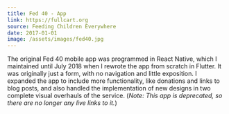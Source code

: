 ```yaml
---
title: Fed 40 - App
link: https://fullcart.org
source: Feeding Children Everywhere
date: 2017-01-01
image: /assets/images/fed40.jpg
---
```

The original Fed 40 mobile app was programmed in React Native, which I maintained until July 2018 when I rewrote the app from scratch in Flutter. It was originally just a form, with no navigation and little exposition. I expanded the app to include more functionality, like donations and links to blog posts, and also handled the implementation of new designs in two complete visual overhauls of the service. (<i>Note: This app is deprecated, so there are no longer any live links to it.</i>)